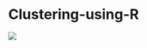 # Clustering-using-R
<img src="https://img.shields.io/badge/R-276DC3?style=for-the-badge&logo=r&logoColor=white" />
